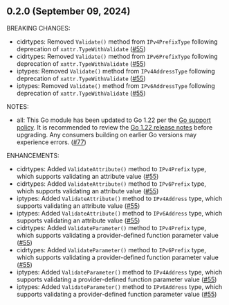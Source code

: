 ## 0.2.0 (September 09, 2024)

BREAKING CHANGES:

* cidrtypes: Removed `Validate()` method from `IPv4PrefixType` following deprecation of `xattr.TypeWithValidate` ([#55](https://github.com/hashicorp/terraform-plugin-framework-nettypes/issues/55))
* cidrtypes: Removed `Validate()` method from `IPv6PrefixType` following deprecation of `xattr.TypeWithValidate` ([#55](https://github.com/hashicorp/terraform-plugin-framework-nettypes/issues/55))
* iptypes: Removed `Validate()` method from `IPv4AddressType` following deprecation of `xattr.TypeWithValidate` ([#55](https://github.com/hashicorp/terraform-plugin-framework-nettypes/issues/55))
* iptypes: Removed `Validate()` method from `IPv6AddressType` following deprecation of `xattr.TypeWithValidate` ([#55](https://github.com/hashicorp/terraform-plugin-framework-nettypes/issues/55))

NOTES:

* all: This Go module has been updated to Go 1.22 per the [Go support policy](https://go.dev/doc/devel/release#policy). It is recommended to review the [Go 1.22 release notes](https://go.dev/doc/go1.22) before upgrading. Any consumers building on earlier Go versions may experience errors. ([#77](https://github.com/hashicorp/terraform-plugin-framework-nettypes/issues/77))

ENHANCEMENTS:

* cidrtypes: Added `ValidateAttribute()` method to `IPv4Prefix` type, which supports validating an attribute value ([#55](https://github.com/hashicorp/terraform-plugin-framework-nettypes/issues/55))
* cidrtypes: Added `ValidateAttribute()` method to `IPv6Prefix` type, which supports validating an attribute value ([#55](https://github.com/hashicorp/terraform-plugin-framework-nettypes/issues/55))
* iptypes: Added `ValidateAttribute()` method to `IPv4Address` type, which supports validating an attribute value ([#55](https://github.com/hashicorp/terraform-plugin-framework-nettypes/issues/55))
* iptypes: Added `ValidateAttribute()` method to `IPv6Address` type, which supports validating an attribute value ([#55](https://github.com/hashicorp/terraform-plugin-framework-nettypes/issues/55))
* cidrtypes: Added `ValidateParameter()` method to `IPv4Prefix` type, which supports validating a provider-defined function parameter value ([#55](https://github.com/hashicorp/terraform-plugin-framework-nettypes/issues/55))
* cidrtypes: Added `ValidateParameter()` method to `IPv6Prefix` type, which supports validating a provider-defined function parameter value ([#55](https://github.com/hashicorp/terraform-plugin-framework-nettypes/issues/55))
* iptypes: Added `ValidateParameter()` method to `IPv4Address` type, which supports validating a provider-defined function parameter value ([#55](https://github.com/hashicorp/terraform-plugin-framework-nettypes/issues/55))
* iptypes: Added `ValidateParameter()` method to `IPv6Address` type, which supports validating a provider-defined function parameter value ([#55](https://github.com/hashicorp/terraform-plugin-framework-nettypes/issues/55))


